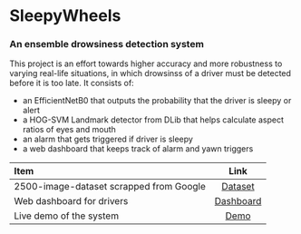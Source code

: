 # SleepyWheels
### An ensemble drowsiness detection system

This project is an effort towards higher accuracy and more robustness to varying real-life situations, in which drowsinss of a driver must be detected before it is too late. It consists of:
* an EfficientNetB0 that outputs the probability that the driver is sleepy or alert
* a HOG-SVM Landmark detector from DLib that helps calculate aspect ratios of eyes and mouth
* an alarm that gets triggered if driver is sleepy
* a web dashboard that keeps track of alarm and yawn triggers

| Item | Link |
| :------- | :-------: |
| 2500-image-dataset scrapped from Google | [Dataset](https://drive.google.com/drive/folders/16NQg2ijQfumMlEqn1sYoo5Tg3IkLbfFO) |
| Web dashboard for drivers | [Dashboard](https://webtech-lab-jominjose.000webhostapp.com/sleepywheels/dashboard.php) |
| Live demo of the system | [Demo](https://www.youtube.com/watch?v=KaCROQi2XRs) |
